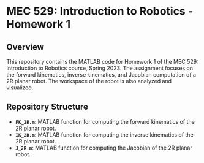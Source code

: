 # MEC 529: Introduction to Robotics - Homework 1

## Overview
This repository contains the MATLAB code for Homework 1 of the MEC 529: Introduction to Robotics course, Spring 2023. 
The assignment focuses on the forward kinematics, inverse kinematics, and Jacobian computation of a 2R planar robot. The workspace of the robot is also analyzed and visualized.

## Repository Structure
- **`FK_2R.m`**: MATLAB function for computing the forward kinematics of the 2R planar robot.
- **`IK_2R.m`**: MATLAB function for computing the inverse kinematics of the 2R planar robot.
- **`J_2R.m`**: MATLAB function for computing the Jacobian of the 2R planar robot.
